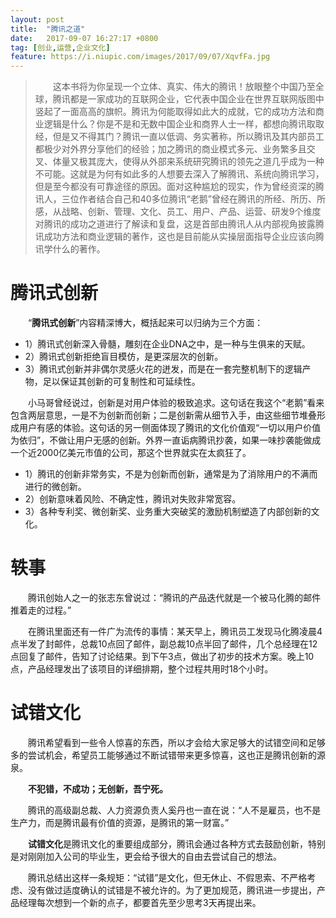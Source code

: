 ```yaml
---
layout: post
title:  "腾讯之道"
date:   2017-09-07 16:27:17 +0800
tag: [创业,运营,企业文化]
feature: https://i.niupic.com/images/2017/09/07/XqvfFa.jpg
---
```


>　　这本书将为你呈现一个立体、真实、伟大的腾讯！放眼整个中国乃至全球，腾讯都是一家成功的互联网企业，它代表中国企业在世界互联网版图中竖起了一面高高的旗帜。腾讯为何能取得如此大的成就，它的成功方法和商业逻辑是什么？你是不是和无数中国企业和商界人士一样，都想向腾讯取取经，但是又不得其门？腾讯一直以低调、务实著称，所以腾讯及其内部员工都极少对外界分享他们的经验；加之腾讯的商业模式多元、业务繁多且交叉、体量又极其庞大，使得从外部来系统研究腾讯的领先之道几乎成为一种不可能。这就是为何有如此多的人想要去深入了解腾讯、系统向腾讯学习，但是至今都没有可靠途径的原因。面对这种尴尬的现实，作为曾经资深的腾讯人，三位作者结合自己和40多位腾讯“老鹅”曾经在腾讯的所经、所历、所感，从战略、创新、管理、文化、员工、用户、产品、运营、研发9个维度对腾讯的成功之道进行了解读和复盘，这是首部由腾讯人从内部视角披露腾讯成功方法和商业逻辑的著作，这也是目前能从实操层面指导企业应该向腾讯学什么的著作。

# 腾讯式创新

　　“**腾讯式创新**”内容精深博大，概括起来可以归纳为三个方面：

 - 1）腾讯式创新深入骨髓，雕刻在企业DNA之中，是一种与生俱来的天赋。
 - 2）腾讯式创新拒绝盲目模仿，是更深层次的创新。
 - 3）腾讯式创新并非偶尔灵感火花的迸发，而是在一套完整机制下的逻辑产物，足以保证其创新的可复制性和可延续性。

　　小马哥曾经说过，创新是对用户体验的极致追求。这句话在我这个“老鹅”看来包含两层意思，一是不为创新而创新；二是创新需从细节入手，由这些细节堆叠形成用户有感的体验。这句话的另一侧面体现了腾讯的文化价值观“一切以用户价值为依归”，不做让用户无感的创新。外界一直诟病腾讯抄袭，如果一味抄袭能做成一个近2000亿美元市值的公司，那这个世界就实在太疯狂了。

 - 1）腾讯的创新非常务实，不是为创新而创新，通常是为了消除用户的不满而进行的微创新。 
 - 2）创新意味着风险、不确定性，腾讯对失败非常宽容。 
 - 3）各种专利奖、微创新奖、业务重大突破奖的激励机制塑造了内部创新的文化。

# 轶事

　　腾讯创始人之一的张志东曾说过：“腾讯的产品迭代就是一个被马化腾的邮件推着走的过程。”

　　在腾讯里面还有一件广为流传的事情：某天早上，腾讯员工发现马化腾凌晨4点半发了封邮件，总裁10点回了邮件，副总裁10点半回了邮件，几个总经理在12点回复了邮件，告知了讨论结果。到下午3点，做出了初步的技术方案。晚上10点，产品经理发出了该项目的详细排期，整个过程共用时18个小时。

# 试错文化

　　腾讯希望看到一些令人惊喜的东西，所以才会给大家足够大的试错空间和足够多的尝试机会，希望员工能够通过不断试错带来更多惊喜，这也正是腾讯创新的源泉。

　　**不犯错，不成功；无创新，吾宁死。**

　　腾讯的高级副总裁、人力资源负责人奚丹也一直在说：“人不是雇员，也不是生产力，而是腾讯最有价值的资源，是腾讯的第一财富。”

　　**试错文化**是腾讯文化的重要组成部分，腾讯会通过各种方式去鼓励创新，特别是对刚刚加入公司的毕业生，更会给予很大的自由去尝试自己的想法。

　　腾讯总结出这样一条规矩：“试错”是文化，但无休止、不假思索、不严格考虑、没有做过适度确认的试错是不被允许的。为了更加规范，腾讯进一步提出，产品经理每次想到一个新的点子，都要首先至少思考3天再提出来。

